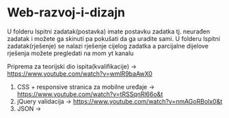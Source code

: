 # Web-razvoj-i-dizajn
U folderu Ispitni zadatak(postavka) imate postavku zadatka tj. neurađen zadatak i možete ga skinuti pa pokušati da ga uradite sami.
U folderu Ispitni zadatak(rješenje) se nalazi rješenje cijelog zadatka a parcijalne dijelove rješenja možete pregledati na mom yt kanalu

   Priprema za teorijski dio ispita(kvalifikacije) -> https://www.youtube.com/watch?v=wmlR9baAwX0
1. CSS + responsive stranica za mobilne uređaje -> https://www.youtube.com/watch?v=tRSSqnRl66o&t
2. jQuery validacija -> https://www.youtube.com/watch?v=nmAGoRBolx0&t
3. JSON -> 
